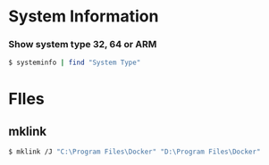 # System Information

### Show system type 32, 64 or ARM

```sh
$ systeminfo | find "System Type"
```

# FIles

## mklink

```sh
$ mklink /J "C:\Program Files\Docker" "D:\Program Files\Docker"
```